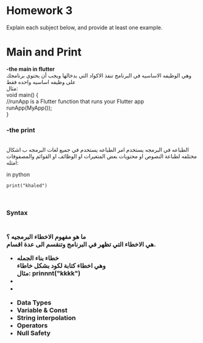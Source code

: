 # Homework 3

Explain each subject below, and provide at least one example.

# Main and Print

**-the main in flutter**
<br/>
وهي الوظيفه الاساسيه في البرنامج تنفذ الاكواد التي بدخالها ويجب أن يحتوي برنامجك على وظيفه اساسيه واحده فقط
<br/>
مثال:
<br/>
 void main() {
 <br/>
 //runApp is a Flutter function that runs your Flutter app
 <br/>
  runApp(MyApp());  
}

### -the print 
<br/>
الطباعه في البرمجه يستخدم امر الطباعه يستخدم في جميع لغات البرمجه ب اشكال مختلفه لطباعة النصوص او محتويات بعض المتغيرات او الوظائف او القوائم والمصفوفات
<br/>
امثله:
<br/>

in python 
<br/>

    print("khaled")
<br/>

<h3>Syntax<h3/>
<br/>
 ما هو مفهوم الاخطاء البرمجيه ؟ 
 <br/>
 هي الاخطاء التي تظهر في البرنامج وتنقسم الى عدة اقسام.
 <br/>
 <ul>
 <li>خطاء بناء الجمله</li>
  وهي اخطاء كتابة لكود بشكل خاطاء 
  <br/>
مثال:
   prinnnt("kkkk")
  <br/>
  
  <li></li>
  <li></li>
</ul>  

* Data Types 
* Variable  & Const 
* String interpolation 
* Operators 
* Null Safety
